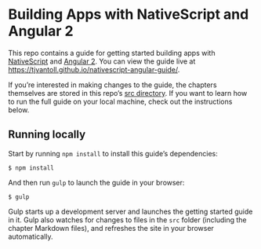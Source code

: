 # Building Apps with NativeScript and Angular 2

This repo contains a guide for getting started building apps with [NativeScript](https://www.nativescript.org/) and [Angular 2](https://angular.io/). You can view the guide live at <https://tjvantoll.github.io/nativescript-angular-guide/>.

If you’re interested in making changes to the guide, the chapters themselves are stored in this repo’s [src directory](https://github.com/tjvantoll/nativescript-angular-guide/tree/gh-pages/src/chapters). If you want to learn how to run the full guide on your local machine, check out the instructions below.

## Running locally

Start by running `npm install` to install this guide’s dependencies:

```
$ npm install
```

And then run `gulp` to launch the guide in your browser:

```
$ gulp
```

Gulp starts up a development server and launches the getting started guide in it. Gulp also watches for changes to files in the `src` folder (including the chapter Markdown files), and refreshes the site in your browser automatically.
